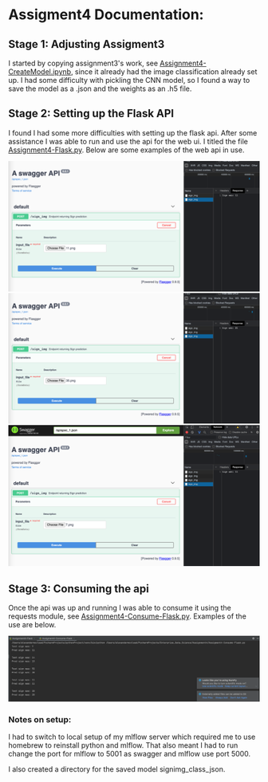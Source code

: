 # Assigment4 Documentation:
## Stage 1: Adjusting Assigment3
I started by copying assignment3's work, see [Assignment4-CreateModel.ipynb](Assignment4-CreateModel.ipynb), since it already had the image classification already set up. I had some difficulty with pickling the CNN model, so I found a way to save the model as a .json and the weights as an .h5 file.

## Stage 2: Setting up the Flask API
I found I had some more difficulties with setting up the flask api. After some assistance I was able to run and use the api for the web ui. I titled the file [Assignment4-Flask.py](Assignment4-Flask.py). Below are some examples of the web api in use.


![API test1](photos/api_test1.png "Example1")
![API test2](photos/api_test2.png "Example2")
![API test3](photos/api_test3.png "Example3")

## Stage 3: Consuming the api
Once the api was up and running I was able to consume it using the requests module, see [Assignment4-Consume-Flask.py](Assignment4-Consume-Flask.py). Examples of the use are below.

![Consume Example](photos/Flask-Consume.png "Example4")


### Notes on setup:
I had to switch to local setup of my mlflow server which required me to use homebrew to reinstall python and mlflow. That also meant I had to run change the port for mlflow to 5001 as swagger and mlflow use port 5000.

I also created a directory for the saved model signimg_class_json.